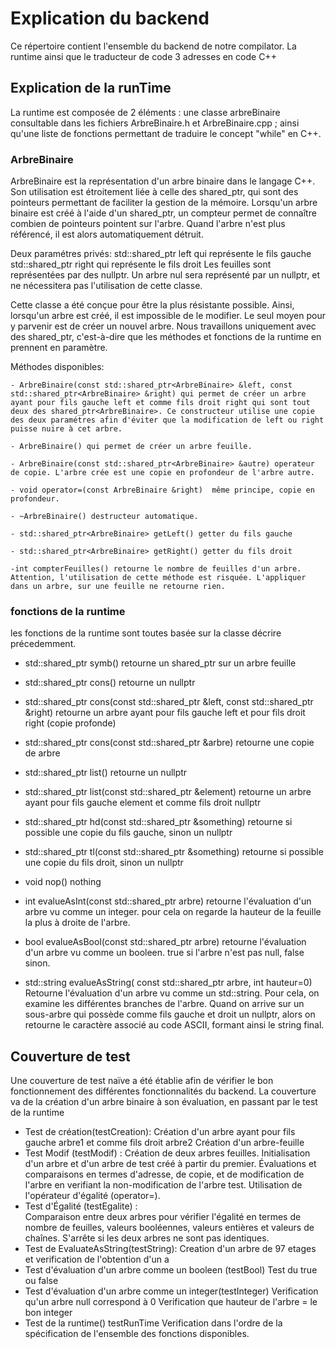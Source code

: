 # Explication du backend
Ce répertoire contient l'ensemble du backend de notre compilator. La runtime ainsi que le traducteur de code 3 adresses en code C++

## Explication de la runTime
La runtime est composée de 2 éléments : une classe arbreBinaire consultable dans les fichiers ArbreBinaire.h et ArbreBinaire.cpp ; ainsi qu'une liste de fonctions permettant de traduire le concept "while" en C++.

### ArbreBinaire
ArbreBinaire est la représentation d'un arbre binaire dans le langage C++. Son utilisation est étroitement liée à celle des shared_ptr, qui sont des pointeurs permettant de faciliter la gestion de la mémoire. Lorsqu'un arbre binaire est créé à l'aide d'un shared_ptr, un compteur permet de connaître combien de pointeurs pointent sur l'arbre. Quand l'arbre n'est plus référencé, il est alors automatiquement détruit. 

Deux paramétres privés:
    std::shared_ptr<ArbreBinaire> left qui représente le fils gauche
    std::shared_ptr<ArbreBinaire> right qui représente le fils droit
Les feuilles sont représentées par des nullptr. Un arbre nul sera représenté par un nullptr, et ne nécessitera pas l'utilisation de cette classe.


Cette classe a été conçue pour être la plus résistante possible. Ainsi, lorsqu'un arbre est créé, il est impossible de le modifier. 
Le seul moyen pour y parvenir est de créer un nouvel arbre. Nous travaillons uniquement avec des shared_ptr, c'est-à-dire que les méthodes et fonctions de la runtime en prennent en paramètre.

Méthodes disponibles:

    - ArbreBinaire(const std::shared_ptr<ArbreBinaire> &left, const std::shared_ptr<ArbreBinaire> &right) qui permet de créer un arbre ayant pour fils gauche left et comme fils droit right qui sont tout deux des shared_ptr<ArbreBinaire>. Ce constructeur utilise une copie des deux paramétres afin d'éviter que la modification de left ou right puisse nuire à cet arbre.

    - ArbreBinaire() qui permet de créer un arbre feuille.

    - ArbreBinaire(const std::shared_ptr<ArbreBinaire> &autre) operateur de copie. L'arbre crée est une copie en profondeur de l'arbre autre. 

    - void operator=(const ArbreBinaire &right)  même principe, copie en profondeur.

    - ~ArbreBinaire() destructeur automatique.

    - std::shared_ptr<ArbreBinaire> getLeft() getter du fils gauche

    - std::shared_ptr<ArbreBinaire> getRight() getter du fils droit

    -int compterFeuilles() retourne le nombre de feuilles d'un arbre. Attention, l'utilisation de cette méthode est risquée. L'appliquer dans un arbre, sur une feuille ne retourne rien.

### fonctions de la runtime
les fonctions de la runtime sont toutes basée sur la classe décrire précedemment.

- std::shared_ptr<ArbreBinaire> symb() retourne un shared_ptr sur un arbre feuille

- std::shared_ptr<ArbreBinaire> cons() retourne un nullptr

- std::shared_ptr<ArbreBinaire> cons(const std::shared_ptr<ArbreBinaire> &left, const std::shared_ptr<ArbreBinaire> &right) retourne un arbre ayant pour fils gauche left et pour fils droit right (copie profonde)

- std::shared_ptr<ArbreBinaire> cons(const std::shared_ptr<ArbreBinaire> &arbre) retourne une copie de arbre

- std::shared_ptr<ArbreBinaire> list() retourne un nullptr

- std::shared_ptr<ArbreBinaire> list(const std::shared_ptr<ArbreBinaire> &element) retourne un arbre ayant pour fils gauche element et comme fils droit nullptr

- std::shared_ptr<ArbreBinaire> hd(const std::shared_ptr<ArbreBinaire> &something) retourne si possible une copie du fils gauche, sinon un nullptr

- std::shared_ptr<ArbreBinaire> tl(const std::shared_ptr<ArbreBinaire> &something) retourne si possible une copie du fils droit, sinon un nullptr

- void nop() nothing 

- int evalueAsInt(const std::shared_ptr<ArbreBinaire> arbre) retourne l'évaluation d'un arbre vu comme un integer. pour cela on regarde la hauteur de la feuille la plus à droite de l'arbre.

- bool evalueAsBool(const std::shared_ptr<ArbreBinaire> arbre) retourne l'évaluation d'un arbre vu comme un booleen. true si l'arbre n'est pas null, false sinon.

- std::string evalueAsString( const std::shared_ptr<ArbreBinaire> arbre, int hauteur=0) Retourne l'évaluation d'un arbre vu comme un std::string. Pour cela, on examine les différentes branches de l'arbre. Quand on arrive sur un sous-arbre qui possède comme fils gauche et droit un nullptr, alors on retourne le caractère associé au code ASCII, formant ainsi le string final.


## Couverture de test
Une couverture de test naïve a été établie afin de vérifier le bon fonctionnement des différentes fonctionnalités du backend. La couverture va de la création d'un arbre binaire à son évaluation, en passant par le test de la runtime

- Test de création(testCreation):
    Création d'un arbre ayant pour fils gauche arbre1 et comme fils droit arbre2
    Création d'un arbre-feuille
- Test Modif (testModif) :
    Création de deux arbres feuilles.
    Initialisation d'un arbre et d'un arbre de test créé à partir du premier.
    Évaluations et comparaisons en termes d'adresse, de copie, et de modification de l'arbre en verifiant la non-modification de l'arbre test.
    Utilisation de l'opérateur d'égalité (operator=).
- Test d'Égalité (testEgalite) :  
    Comparaison entre deux arbres pour vérifier l'égalité en termes de nombre de feuilles, valeurs booléennes, valeurs entières
    et valeurs de chaînes. S'arrête si les deux arbres ne sont pas identiques. 
- Test de EvaluateAsString(testString):
    Creation d'un arbre de 97 etages et verification de l'obtention d'un a
- Test d'évaluation d'un arbre comme un booleen (testBool)
    Test du true ou false
- Test d'évaluation d'un arbre comme un integer(testInteger)
    Verification qu'un arbre null correspond à 0
    Verification que hauteur de l'arbre = le bon integer
- Test de la runtime() testRunTime
    Verification dans l'ordre de la spécification de l'ensemble des fonctions disponibles.
